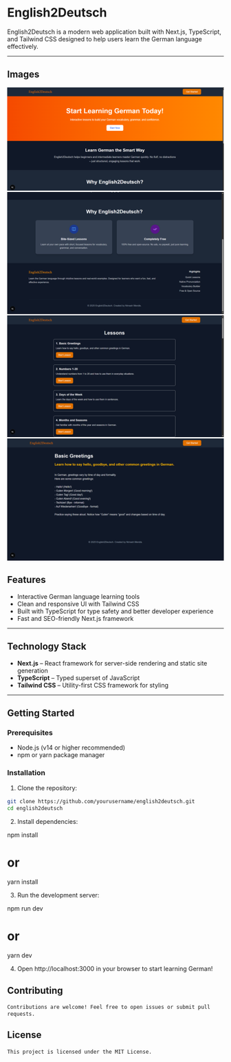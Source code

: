 # English2Deutsch

English2Deutsch is a modern web application built with Next.js, TypeScript, and Tailwind CSS designed to help users learn the German language effectively.

---

## Images

![1](./app_pics/1.png)
![2](./app_pics/2.png)
![3](./app_pics/3.png)
![4](./app_pics/4.png)

## Features

- Interactive German language learning tools
- Clean and responsive UI with Tailwind CSS
- Built with TypeScript for type safety and better developer experience
- Fast and SEO-friendly Next.js framework

---

## Technology Stack

- **Next.js** – React framework for server-side rendering and static site generation
- **TypeScript** – Typed superset of JavaScript
- **Tailwind CSS** – Utility-first CSS framework for styling

---

## Getting Started

### Prerequisites

- Node.js (v14 or higher recommended)
- npm or yarn package manager

### Installation

1. Clone the repository:

```bash
git clone https://github.com/yourusername/english2deutsch.git
cd english2deutsch
```

2. Install dependencies:

npm install
# or
yarn install

3. Run the development server:

npm run dev
# or
yarn dev

4. Open http://localhost:3000 in your browser to start learning German!


## Contributing

    Contributions are welcome! Feel free to open issues or submit pull requests.

## License
    
    This project is licensed under the MIT License.
